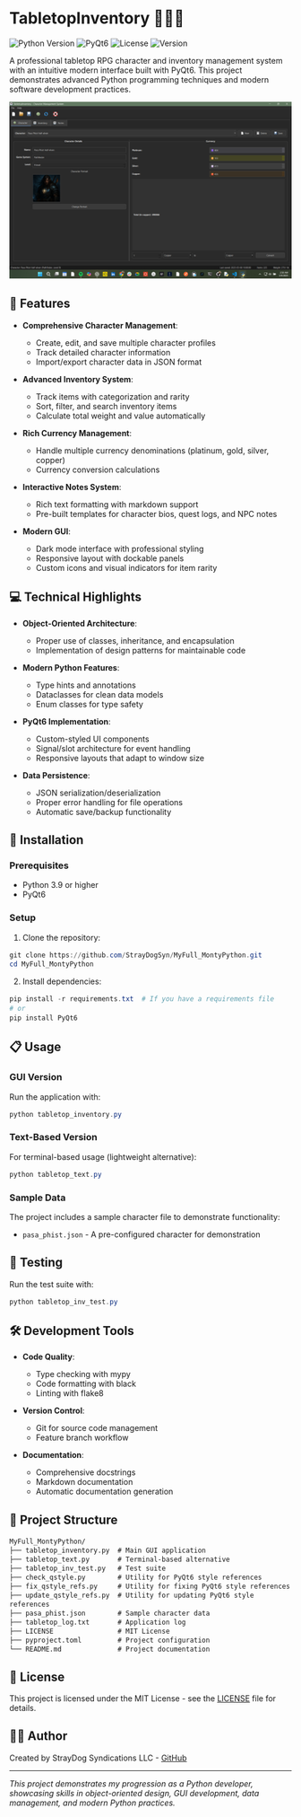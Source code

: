 # TabletopInventory 🎲🧙‍♂️

![Python Version](https://img.shields.io/badge/python-3.9%2B-blue)
![PyQt6](https://img.shields.io/badge/GUI-PyQt6-green)
![License](https://img.shields.io/badge/license-MIT-yellow)
![Version](https://img.shields.io/badge/version-1.2.0-orange)

A professional tabletop RPG character and inventory management system with an intuitive modern interface built with PyQt6. This project demonstrates advanced Python programming techniques and modern software development practices.

<div align="center">
  <img src="assets/screenshots/Screenshot%20(178).png" alt="TabletopInventory Screenshot" width="800"/>
</div>

## 🌟 Features

- **Comprehensive Character Management**:
  - Create, edit, and save multiple character profiles
  - Track detailed character information
  - Import/export character data in JSON format
  
- **Advanced Inventory System**:
  - Track items with categorization and rarity
  - Sort, filter, and search inventory items
  - Calculate total weight and value automatically
  
- **Rich Currency Management**:
  - Handle multiple currency denominations (platinum, gold, silver, copper)
  - Currency conversion calculations
  
- **Interactive Notes System**:
  - Rich text formatting with markdown support
  - Pre-built templates for character bios, quest logs, and NPC notes
  
- **Modern GUI**:
  - Dark mode interface with professional styling
  - Responsive layout with dockable panels
  - Custom icons and visual indicators for item rarity

## 💻 Technical Highlights

- **Object-Oriented Architecture**:
  - Proper use of classes, inheritance, and encapsulation
  - Implementation of design patterns for maintainable code
  
- **Modern Python Features**:
  - Type hints and annotations
  - Dataclasses for clean data models
  - Enum classes for type safety

- **PyQt6 Implementation**:
  - Custom-styled UI components
  - Signal/slot architecture for event handling
  - Responsive layouts that adapt to window size

- **Data Persistence**:
  - JSON serialization/deserialization
  - Proper error handling for file operations
  - Automatic save/backup functionality

## 🚀 Installation

### Prerequisites
- Python 3.9 or higher
- PyQt6

### Setup

1. Clone the repository:
```powershell
git clone https://github.com/StrayDogSyn/MyFull_MontyPython.git
cd MyFull_MontyPython
```

2. Install dependencies:
```powershell
pip install -r requirements.txt  # If you have a requirements file
# or
pip install PyQt6
```

## 📋 Usage

### GUI Version
Run the application with:

```powershell
python tabletop_inventory.py
```

### Text-Based Version
For terminal-based usage (lightweight alternative):

```powershell
python tabletop_text.py
```

### Sample Data
The project includes a sample character file to demonstrate functionality:
- `pasa_phist.json` - A pre-configured character for demonstration

## 🧪 Testing

Run the test suite with:

```powershell
python tabletop_inv_test.py
```

## 🛠️ Development Tools

- **Code Quality**:
  - Type checking with mypy
  - Code formatting with black
  - Linting with flake8
  
- **Version Control**:
  - Git for source code management
  - Feature branch workflow
  
- **Documentation**:
  - Comprehensive docstrings
  - Markdown documentation
  - Automatic documentation generation

## 🔄 Project Structure

```
MyFull_MontyPython/
├── tabletop_inventory.py  # Main GUI application
├── tabletop_text.py       # Terminal-based alternative
├── tabletop_inv_test.py   # Test suite
├── check_qstyle.py        # Utility for PyQt6 style references
├── fix_qstyle_refs.py     # Utility for fixing PyQt6 style references
├── update_qstyle_refs.py  # Utility for updating PyQt6 style references
├── pasa_phist.json        # Sample character data
├── tabletop_log.txt       # Application log
├── LICENSE                # MIT License
├── pyproject.toml         # Project configuration
└── README.md              # Project documentation
```

## 📝 License

This project is licensed under the MIT License - see the [LICENSE](LICENSE) file for details.

## 👨‍💻 Author

Created by StrayDog Syndications LLC - [GitHub](https://github.com/StrayDogSyn)

---

*This project demonstrates my progression as a Python developer, showcasing skills in object-oriented design, GUI development, data management, and modern Python practices.*
